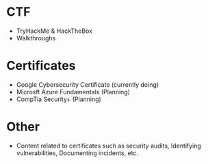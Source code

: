 # CTF
- TryHackMe & HackTheBox
- Walkthroughs

# Certificates
- Google Cybersecurity Certificate (currently doing)
- Microsft Azure Fundamentals (Planning)
- CompTia Security+ (Planning)

# Other
- Content related to certificates such as security audits, Identifying vulnerabilities, Documenting incidents, etc.